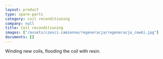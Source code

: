 ```yaml
---
layout: product
type: spare-parts
category: coil reconditioning
company: null
title: Coil reconditioning
images: ["/assets/czesci-zamienne/regeneracja/regeneracja_cewki.jpg"]
documents: []
---
```

Winding new coils, flooding the coil with resin.